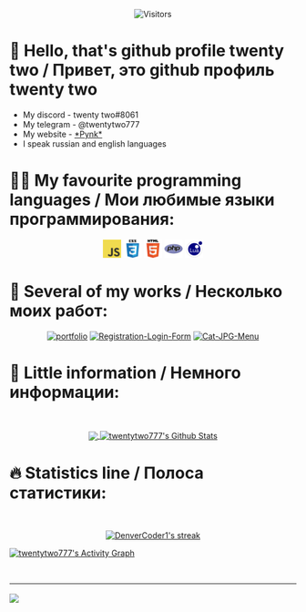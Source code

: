 <p align=center>
  <img alt="Visitors" src="https://visitor-badge.laobi.icu/badge?page_id=twentytwo777"/>
</p>

# 👋 Hello, that's github profile twenty two / Привет, это github профиль twenty two

- My discord - twenty two#8061
- My telegram - @twentytwo777
- My website - [\*Pynk\*](https://twentytwo777.fun) 
- I speak russian and english languages

# 👨‍💻 My favourite programming languages / Мои любимые языки программирования:
<p align=center>
<img height="32" src="https://raw.githubusercontent.com/github/explore/80688e429a7d4ef2fca1e82350fe8e3517d3494d/topics/javascript/javascript.png" />
<img height="32" src="https://raw.githubusercontent.com/github/explore/80688e429a7d4ef2fca1e82350fe8e3517d3494d/topics/css/css.png" />
<img height="32" src="https://raw.githubusercontent.com/github/explore/80688e429a7d4ef2fca1e82350fe8e3517d3494d/topics/html/html.png" />
<img height="32" src="https://raw.githubusercontent.com/github/explore/80688e429a7d4ef2fca1e82350fe8e3517d3494d/topics/php/php.png" />
<img height="32" src="https://raw.githubusercontent.com/github/explore/80688e429a7d4ef2fca1e82350fe8e3517d3494d/topics/lua/lua.png" />
</p>

# 📃 Several of my works / Несколько моих работ:

<p align=center>
  <a href="https://github.com/twentytwo777/portfolio">
    <img width="282" src="https://denvercoder1-github-readme-stats.vercel.app/api/pin/?username=twentytwo777&repo=portfolio&theme=react&bg_color=0D1117&hide_border=true" alt="portfolio"></a>
  <a href="https://github.com/twentytwo777/Registration-Login-Form">
    <img width="282" src="https://denvercoder1-github-readme-stats.vercel.app/api/pin/?username=twentytwo777&repo=Registration-Login-Form&theme=react&bg_color=0D1117&hide_border=true" alt="Registration-Login-Form"></a>
  <a href="https://github.com/twentytwo777/Cat-JPG-Menu">
    <img width="282" src="https://denvercoder1-github-readme-stats.vercel.app/api/pin/?username=twentytwo777&repo=Cat-JPG-Menu&theme=react&bg_color=0D1117&hide_border=true" alt="Cat-JPG-Menu"></a>
</p>

# 📘 Little information / Немного информации:
<br>
<p align=center>
  <a href="https://github.com/anuraghazra/github-readme-stats">
  <img height=145 align=center src="https://github-readme-stats.vercel.app/api/top-langs/?username=twentytwo777&hide=c%23,powershell,java&title_color=2aa889&text_color=99d1ce&icon_color=2bbc8a&hide_border=true&bg_color=0c1014&langs_count=8&layout=compact" />
  </a>
  <a href="https://github.com/anuraghazra/github-readme-stats"><img align=center height=145 alt="twentytwo777's Github Stats" src="https://denvercoder1-github-readme-stats.vercel.app/api?username=twentytwo777&show_icons=true&count_private=true&theme=react&hide_border=true&bg_color=0D1117" /></a>
</p>

# 🔥 Statistics line / Полоса статистики:
<br>
<p align=center>
  <a href="https://github.com/DenverCoder1/github-readme-streak-stats">
    <img title="🔥 Get streak stats for your profile at git.io/streak-stats" alt="DenverCoder1's streak" src="https://github-readme-streak-stats.herokuapp.com/?user=twentytwo777&theme=black-ice&hide_border=true&stroke=0000&background=0D1117&ring=60D9FA&fire=60D9FA&currStreakLabel=60D9FA"/>
  </a>
</p>

<a href="https://github.com/ashutosh00710/github-readme-activity-graph"><img alt="twentytwo777's Activity Graph" src="https://activity-graph.herokuapp.com/graph?username=twentytwo777&bg_color=0D1117&color=5BCDEC&line=5BCDEC&point=FFFFFF&hide_border=true" /></a>

<br>

---

<img align=center src="https://i.imgur.com/FhHum5Y.png" />
